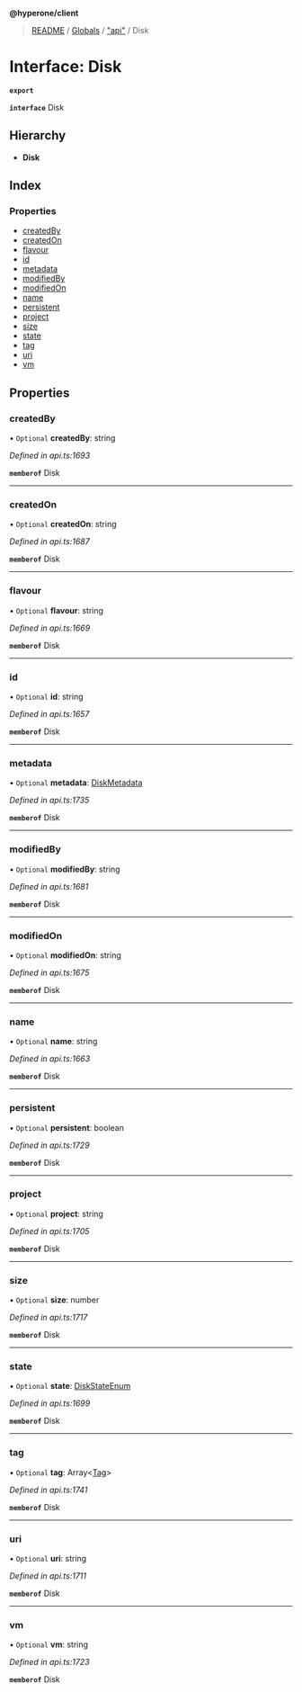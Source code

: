 **@hyperone/client**

> [README](../README.md) / [Globals](../globals.md) / ["api"](../modules/_api_.md) / Disk

# Interface: Disk

**`export`** 

**`interface`** Disk

## Hierarchy

* **Disk**

## Index

### Properties

* [createdBy](_api_.disk.md#createdby)
* [createdOn](_api_.disk.md#createdon)
* [flavour](_api_.disk.md#flavour)
* [id](_api_.disk.md#id)
* [metadata](_api_.disk.md#metadata)
* [modifiedBy](_api_.disk.md#modifiedby)
* [modifiedOn](_api_.disk.md#modifiedon)
* [name](_api_.disk.md#name)
* [persistent](_api_.disk.md#persistent)
* [project](_api_.disk.md#project)
* [size](_api_.disk.md#size)
* [state](_api_.disk.md#state)
* [tag](_api_.disk.md#tag)
* [uri](_api_.disk.md#uri)
* [vm](_api_.disk.md#vm)

## Properties

### createdBy

• `Optional` **createdBy**: string

*Defined in api.ts:1693*

**`memberof`** Disk

___

### createdOn

• `Optional` **createdOn**: string

*Defined in api.ts:1687*

**`memberof`** Disk

___

### flavour

• `Optional` **flavour**: string

*Defined in api.ts:1669*

**`memberof`** Disk

___

### id

• `Optional` **id**: string

*Defined in api.ts:1657*

**`memberof`** Disk

___

### metadata

• `Optional` **metadata**: [DiskMetadata](_api_.diskmetadata.md)

*Defined in api.ts:1735*

**`memberof`** Disk

___

### modifiedBy

• `Optional` **modifiedBy**: string

*Defined in api.ts:1681*

**`memberof`** Disk

___

### modifiedOn

• `Optional` **modifiedOn**: string

*Defined in api.ts:1675*

**`memberof`** Disk

___

### name

• `Optional` **name**: string

*Defined in api.ts:1663*

**`memberof`** Disk

___

### persistent

• `Optional` **persistent**: boolean

*Defined in api.ts:1729*

**`memberof`** Disk

___

### project

• `Optional` **project**: string

*Defined in api.ts:1705*

**`memberof`** Disk

___

### size

• `Optional` **size**: number

*Defined in api.ts:1717*

**`memberof`** Disk

___

### state

• `Optional` **state**: [DiskStateEnum](../enums/_api_.diskstateenum.md)

*Defined in api.ts:1699*

**`memberof`** Disk

___

### tag

• `Optional` **tag**: Array\<[Tag](_api_.tag.md)>

*Defined in api.ts:1741*

**`memberof`** Disk

___

### uri

• `Optional` **uri**: string

*Defined in api.ts:1711*

**`memberof`** Disk

___

### vm

• `Optional` **vm**: string

*Defined in api.ts:1723*

**`memberof`** Disk
